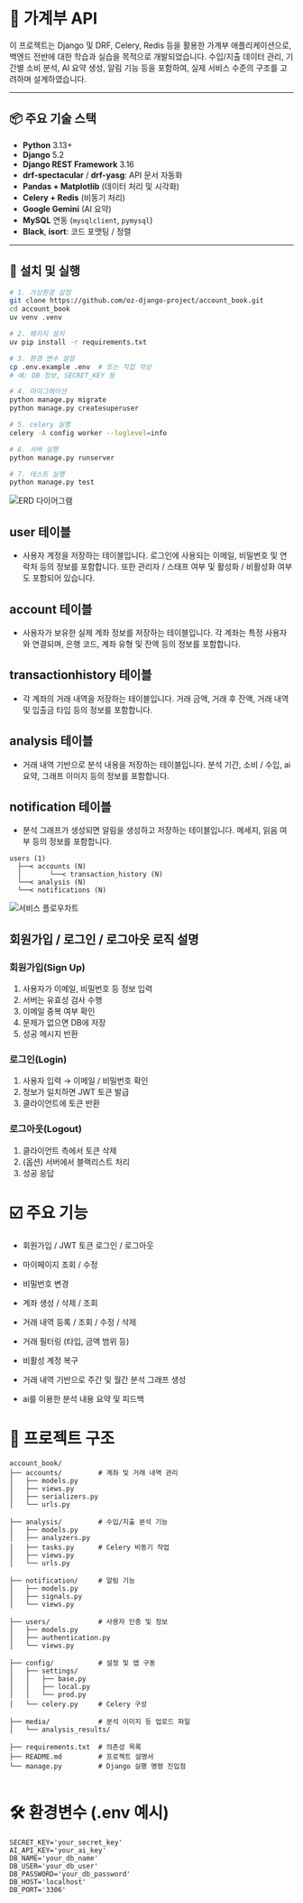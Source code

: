 # 🧾 가계부 API

이 프로젝트는 Django 및 DRF, Celery, Redis 등을 활용한 가계부 애플리케이션으로, 백엔드 전반에 대한 학습과 실습을 목적으로 개발되었습니다.
수입/지출 데이터 관리, 기간별 소비 분석, AI 요약 생성, 알림 기능 등을 포함하여, 실제 서비스 수준의 구조를 고려하며 설계하였습니다.

---

## 📦 주요 기술 스택

- **Python** 3.13+
- **Django** 5.2
- **Django REST Framework** 3.16
- **drf-spectacular** / **drf-yasg**: API 문서 자동화
- **Pandas + Matplotlib** (데이터 처리 및 시각화)
- **Celery + Redis** (비동기 처리)
- **Google Gemini** (AI 요약)
- **MySQL** 연동 (`mysqlclient`, `pymysql`)
- **Black**, **isort**: 코드 포맷팅 / 정렬

---

## 🚀 설치 및 실행

```bash
# 1. 가상환경 설정
git clone https://github.com/oz-django-project/account_book.git
cd account_book
uv venv .venv

# 2. 패키지 설치
uv pip install -r requirements.txt

# 3. 환경 변수 설정
cp .env.example .env  # 또는 직접 작성
# 예: DB 정보, SECRET_KEY 등

# 4. 마이그레이션
python manage.py migrate
python manage.py createsuperuser

# 5. celery 실행
celery -A config worker --loglevel=info

# 6. 서버 실행
python manage.py runserver

# 7. 테스트 실행
python manage.py test
````
![ERD 다이어그램](images/erd.png)

## user 테이블
- 사용자 계정을 저장하는 테이블입니다. 
로그인에 사용되는 이메일, 비밀번호 및 연락처 등의 정보를 포함합니다.
또한 관리자 / 스태프 여부 및 활성화 / 비활성화 여부도 포함되어 있습니다.

## account 테이블
- 사용자가 보유한 실제 계좌 정보를 저장하는 테이블입니다.
각 계좌는 특정 사용자와 연결되며, 은행 코드, 계좌 유형 및 잔액 등의 정보를 포함합니다.

## transactionhistory 테이블
- 각 계좌의 거래 내역을 저장하는 테이블입니다.
거래 금액, 거래 후 잔액, 거래 내역 및 입출금 타입 등의 정보를 포함합니다.

## analysis 테이블
- 거래 내역 기반으로 분석 내용을 저장하는 테이블입니다.
분석 기간, 소비 / 수입, ai 요약, 그래프 이미지 등의 정보를 포함합니다.

## notification 테이블
- 분석 그래프가 생성되면 알림을 생성하고 저장하는 테이블입니다.
메세지, 읽음 여부 등의 정보를 포함합니다.

```
users (1)
  ├──< accounts (N)
  │       └──< transaction_history (N)
  └──< analysis (N)
  └──< notifications (N)

```

![서비스 플로우차트](images/flowchart.png)

## 회원가입 / 로그인 / 로그아웃 로직 설명

### 회원가입(Sign Up)
1. 사용자가 이메일, 비밀번호 등 정보 입력
2. 서버는 유효성 검사 수행
3. 이메일 중복 여부 확인
4. 문제가 없으면 DB에 저장
5. 성공 메시지 반환

### 로그인(Login)
1. 사용자 입력 → 이메일 / 비밀번호 확인
2. 정보가 일치하면 JWT 토큰 발급
3. 클라이언트에 토큰 반환

### 로그아웃(Logout)
1. 클라이언트 측에서 토큰 삭제
2. (옵션) 서버에서 블랙리스트 처리
3. 성공 응답

# ☑️ 주요 기능
- 회원가입 / JWT 토큰 로그인 / 로그아웃

- 마이페이지 조회 / 수정

- 비밀번호 변경

- 계좌 생성 / 삭제 / 조회

- 거래 내역 등록 / 조회 / 수정 / 삭제

- 거래 필터링 (타입, 금액 범위 등)

- 비활성 계정 복구

- 거래 내역 기반으로 주간 및 월간 분석 그래프 생성

- ai를 이용한 분석 내용 요약 및 피드백

# 📁 프로젝트 구조
```
account_book/
├── accounts/         # 계좌 및 거래 내역 관리
│   ├── models.py
│   ├── views.py
│   ├── serializers.py
│   └── urls.py

├── analysis/         # 수입/지출 분석 기능
│   ├── models.py
│   ├── analyzers.py
│   ├── tasks.py      # Celery 비동기 작업
│   ├── views.py
│   └── urls.py

├── notification/     # 알림 기능
│   ├── models.py
│   ├── signals.py
│   └── views.py

├── users/            # 사용자 인증 및 정보
│   ├── models.py
│   ├── authentication.py
│   └── views.py

├── config/           # 설정 및 앱 구동
│   ├── settings/
│   │   ├── base.py
│   │   ├── local.py
│   │   └── prod.py
│   └── celery.py     # Celery 구성

├── media/            # 분석 이미지 등 업로드 파일
│   └── analysis_results/

├── requirements.txt  # 의존성 목록
├── README.md         # 프로젝트 설명서
└── manage.py         # Django 실행 명령 진입점


````
# 🛠️ 환경변수 (.env 예시)
```
SECRET_KEY='your_secret_key'
AI_API_KEY='your_ai_key' 
DB_NAME='your_db_name'
DB_USER='your_db_user'
DB_PASSWORD='your_db_password'
DB_HOST='localhost'
DB_PORT='3306'
```